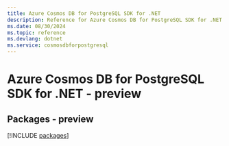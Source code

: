 ```yaml
---
title: Azure Cosmos DB for PostgreSQL SDK for .NET
description: Reference for Azure Cosmos DB for PostgreSQL SDK for .NET
ms.date: 08/30/2024
ms.topic: reference
ms.devlang: dotnet
ms.service: cosmosdbforpostgresql
---
```

# Azure Cosmos DB for PostgreSQL SDK for .NET - preview
## Packages - preview
[!INCLUDE [packages](cosmos-db-for-postgresql-index.md)]